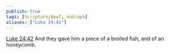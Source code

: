 ```yaml
---
publish: true
tags: [Scripture/NewT, noGraph]
aliases: ["Luke 24:42"]
---
```

[Luke 24:42](https://churchofjesuschrist.org/study/scriptures/nt/luke/24?lang=eng&id=p42#p42) And they gave him a piece of a broiled fish, and of an honeycomb.
